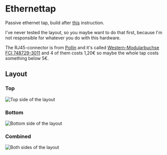 # Ethernettap

Passive ethernet tap, build after [this](http://itgeekchronicles.co.uk/2011/09/21/random-diy-passive-ethernet-tap-or-pet/) instruction.

I've never tested the layout, so you maybe want to do that first, because I'm not responsible for whatever you do with this hardware.

The RJ45-connector is from [Pollin](http://www.pollin.de) and it's called [Western-Modularbuchse FCI 748729-3011](http://www.pollin.de/shop/dt/OTk5ODQ1OTk-/Bauelemente_Bauteile/Mechanische_Bauelemente/Steckverbinder_Klemmen/Western_Modularbuchse_FCI_748729_3011.html) and 4 of them costs 1,20€ so maybe the whole tap costs something below 5€.

## Layout

### Top
![Top side of the layout](https://raw.github.com/feuerrot/ethernettap/master/board_top_layer.png)

### Bottom
![Bottom side of the layout](https://raw.github.com/feuerrot/ethernettap/master/board_bottom_layer.png)

### Combined
![Both sides of the layout](https://raw.github.com/feuerrot/ethernettap/master/board_all_layer.png)
